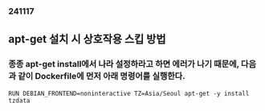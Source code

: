 ### 241117
## apt-get 설치 시 상호작용 스킵 방법
### 종종 apt-get install에서 나라 설정하라고 하면 에러가 나기 때문에, 다음과 같이 Dockerfile에 먼저 아래 명령어를 실행한다.
```
RUN DEBIAN_FRONTEND=noninteractive TZ=Asia/Seoul apt-get -y install tzdata
```


